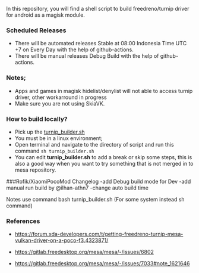 In this repository, you will find a shell script to build freedreno/turnip driver for android as a magisk module.

### Scheduled Releases
- There will be automated releases Stable at 08:00 Indonesia Time UTC +7 on Every Day with the help of github-actions.
- There will be manual releases Debug Build with the help of github-actions.

### Notes;
- Apps and games in magisk hidelist/denylist will not able to access turnip driver, other workarround in progress
- Make sure you are not using SkiaVK.

### How to build locally?
- Pick up the [turnip_builder.sh](https://raw.githubusercontent.com/ilhan-athn7/freedreno_turnip-CI/main/turnip_builder.sh)
- You must be in a linux environment;
- Open terminal and navigate to the directory of script and run this command ```sh turnip_builder.sh```
- You can edit **turnip_builder.sh** to add a break or skip some steps, this is also a good way when you want to try something that is not merged in to mesa repository.


###Rofik/XiaomiPocoMod Changelog
-add Debug build mode for Dev 
-add manual run build by @ilhan-athn7
-change auto build time

Notes
use command 
bash turnip_builder.sh (For some system instead sh command)

### References

- https://forum.xda-developers.com/t/getting-freedreno-turnip-mesa-vulkan-driver-on-a-poco-f3.4323871/

- https://gitlab.freedesktop.org/mesa/mesa/-/issues/6802
- https://gitlab.freedesktop.org/mesa/mesa/-/issues/7033#note_1621646
